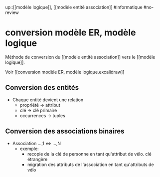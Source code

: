 up::[[modèle logique]], [[modèle entité association]]
#informatique #no-review 
# conversion modèle ER, modèle logique
Méthode de conversion du [[modèle entité association]] vers le [[modèle logique]].

Voir [[conversion modèle ER, modèle logique.excalidraw]]


## Conversion des entités
 - Chaque entité devient une relation
     - propriété -> attribut
     - clé -> clé primaire
     - occurrences -> tuples

## Conversion des associations binaires
- Association ...,1 <=> ...,N
    - exemple:
        - recopie de la clé de personne en tant qu'attribut de vélo. clé étrangère
        - migration des attributs de l'association en tant qu'attributs de vélo
